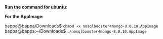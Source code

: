 **Run the command for ubuntu:**

**For the AppImage:**

bappa@bappa/Downloads$ `chmod +x nosqlbooster4mongo-8.0.10.AppImage`
bappa@bappa:~/Downloads$ `./nosqlbooster4mongo-8.0.10.AppImage`
